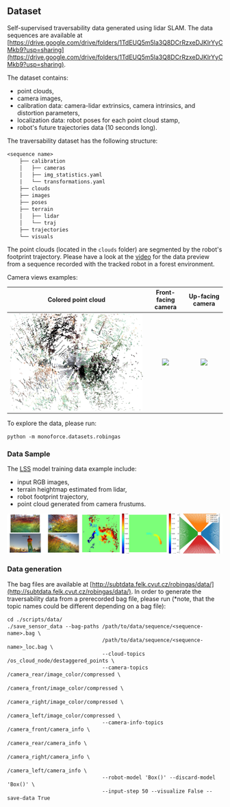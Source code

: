 ## Dataset

Self-supervised traversability data generated using lidar SLAM.
The data sequences are available at 
[https://drive.google.com/drive/folders/1TdEUQ5m5la3Q8DCrRzxeDJKlrYyCMkb9?usp=sharing](https://drive.google.com/drive/folders/1TdEUQ5m5la3Q8DCrRzxeDJKlrYyCMkb9?usp=sharing).

The dataset contains:
  - point clouds, 
  - camera images,
  - calibration data: camera-lidar extrinsics, camera intrinsics, and distortion parameters,
  - localization data: robot poses for each point cloud stamp,
  - robot's future trajectories data (10 seconds long).

The traversability dataset has the following structure:
```commandline
<sequence name>
    ├── calibration
    │   ├── cameras
    │   ├── img_statistics.yaml
    |   └── transformations.yaml
    ├── clouds
    ├── images
    ├── poses
    ├── terrain
    │   ├── lidar
    │   └── traj
    ├── trajectories
    └── visuals
```

The point clouds (located in the `clouds` folder) are segmented by the robot's footprint trajectory.
Please have a look at the
[video](https://drive.google.com/file/d/1CmLwgTUFmKrMXm5hG5n1Bz0XBZqLNifc/view?usp=drive_link)
for the data preview from a sequence recorded with the tracked robot in a forest environment.

Camera views examples:

Colored point cloud            |            Front-facing camera            |        Up-facing camera        
:-----------------------------:|:-----------------------------------------:|:------------------------------:
![](./imgs/rgb_cloud.png) | ![](./imgs/camera_fisheye_front.png) | ![](./imgs/camera_up.png)

To explore the data, please run:
```commandline
python -m monoforce.datasets.robingas
```

### Data Sample

The [LSS](https://github.com/nv-tlabs/lift-splat-shoot) model training data example include:
- input RGB images,
- terrain heightmap estimated from lidar,
- robot footprint trajectory,
- point cloud generated from camera frustums.

![](./imgs/lss_data.jpg)

### Data generation

The bag files are available at [http://subtdata.felk.cvut.cz/robingas/data/](http://subtdata.felk.cvut.cz/robingas/data/).
In order to generate the traversability data from a prerecorded bag file, please run
(*note, that the topic names could be different depending on a bag file):

```commandline
cd ./scripts/data/
./save_sensor_data --bag-paths /path/to/data/sequence/<sequence-name>.bag \
                               /path/to/data/sequence/<sequence-name>_loc.bag \
                               --cloud-topics /os_cloud_node/destaggered_points \
                               --camera-topics /camera_rear/image_color/compressed \
                                               /camera_front/image_color/compressed \
                                               /camera_right/image_color/compressed \
                                               /camera_left/image_color/compressed \
                               --camera-info-topics /camera_front/camera_info \
                                                    /camera_rear/camera_info \
                                                    /camera_right/camera_info \
                                                    /camera_left/camera_info \
                               --robot-model 'Box()' --discard-model 'Box()' \
                               --input-step 50 --visualize False --save-data True
```
